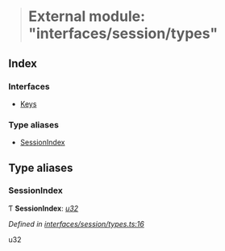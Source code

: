 > # External module: "interfaces/session/types"

## Index

### Interfaces

* [Keys](../interfaces/_interfaces_session_types_.keys.md)

### Type aliases

* [SessionIndex](_interfaces_session_types_.md#sessionindex)

## Type aliases

###  SessionIndex

Ƭ **SessionIndex**: *[u32](../interfaces/_interfaceregistry_.interfaceregistry.md#u32)*

*Defined in [interfaces/session/types.ts:16](https://github.com/polkadot-js/api/blob/400f33f/packages/types/src/interfaces/session/types.ts#L16)*

u32